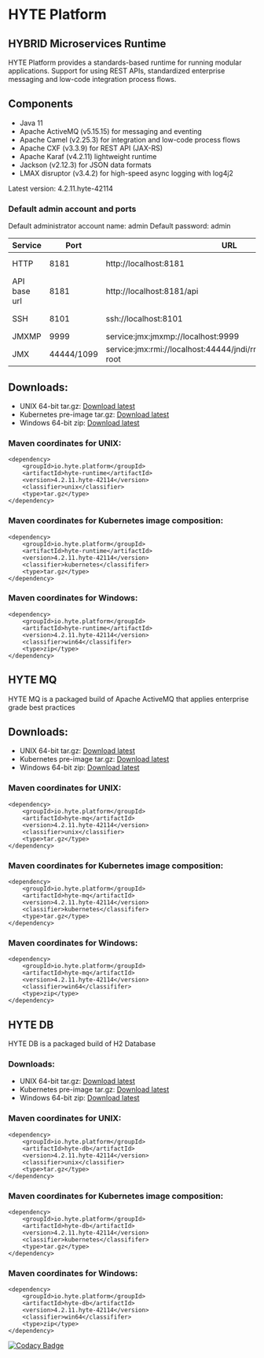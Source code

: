 # HYTE Platform #

## HYBRID Microservices Runtime ##

HYTE Platform provides a standards-based runtime for running modular applications. Support for using REST APIs, standardized enterprise messaging and low-code integration process flows.

## Components ##

 * Java 11
 * Apache ActiveMQ (v5.15.15) for messaging and eventing
 * Apache Camel (v2.25.3) for integration and low-code process flows
 * Apache CXF (v3.3.9) for REST API (JAX-RS) 
 * Apache Karaf (v4.2.11) lightweight runtime
 * Jackson (v2.12.3) for JSON data formats
 * LMAX disruptor (v3.4.2) for high-speed async logging with log4j2

Latest version: 4.2.11.hyte-42114

### Default admin account and ports ###

Default administrator account name: admin
Default password: admin

| **Service** | **Port** | **URL** | **Example usage** |
|---------|------|-----|---------|
| HTTP    | 8181 | http://localhost:8181 | wget http://localhost:8181 |
| API base url | 8181 | http://localhost:8181/api | wget http://localhost:8181/api |
| SSH     | 8101 | ssh://localhost:8101 | ssh -p 8101 admin@localhost |
| JMXMP   | 9999 | service:jmx:jmxmp://localhost:9999 | |
| JMX     | 44444/1099 | service:jmx:rmi://localhost:44444/jndi/rmi://localhost:1099/karaf-root | |

## Downloads:
 * UNIX 64-bit tar.gz: [Download latest](https://repo1.maven.org/maven2/io/hyte/platform/hyte-runtime/4.2.11.hyte-42114/hyte-runtime-4.2.11.hyte-42114-unix.tar.gz)
 * Kubernetes pre-image tar.gz: [Download latest](https://repo1.maven.org/maven2/io/hyte/platform/hyte-runtime/4.2.11.hyte-42114/hyte-runtime-4.2.11.hyte-42114-kubernetes.tar.gz)
 * Windows 64-bit zip: [Download latest](https://repo1.maven.org/maven2/io/hyte/platform/hyte-runtime/4.2.11.hyte-42114/hyte-runtime-4.2.11.hyte-42114-win64.zip)

### Maven coordinates for UNIX: ###
```
<dependency>
    <groupId>io.hyte.platform</groupId>
    <artifactId>hyte-runtime</artifactId>
    <version>4.2.11.hyte-42114</version>
    <classifier>unix</classifier>
    <type>tar.gz</type>
</dependency>
```

### Maven coordinates for Kubernetes image composition: ###
```
<dependency>
    <groupId>io.hyte.platform</groupId>
    <artifactId>hyte-runtime</artifactId>
    <version>4.2.11.hyte-42114</version>
    <classifier>kubernetes</classififer>
    <type>tar.gz</type>
</dependency>
```

### Maven coordinates for Windows: ###
```
<dependency>
    <groupId>io.hyte.platform</groupId>
    <artifactId>hyte-runtime</artifactId>
    <version>4.2.11.hyte-42114</version>
    <classifier>win64</classififer>
    <type>zip</type>
</dependency>
```

## HYTE MQ ##

HYTE MQ is a packaged build of Apache ActiveMQ that applies enterprise grade best practices

## Downloads:
 * UNIX 64-bit tar.gz: [Download latest](https://repo1.maven.org/maven2/io/hyte/platform/hyte-mq/4.2.11.hyte-42114/hyte-mq-4.2.11.hyte-42114-unix.tar.gz)
 * Kubernetes pre-image tar.gz: [Download latest](https://repo1.maven.org/maven2/io/hyte/platform/hyte-mq/4.2.11.hyte-42114/hyte-mq-4.2.11.hyte-42114-kubernetes.tar.gz)
 * Windows 64-bit zip: [Download latest](https://repo1.maven.org/maven2/io/hyte/platform/hyte-mq/4.2.11.hyte-42114/hyte-mq-4.2.11.hyte-42114-win64.zip)

### Maven coordinates for UNIX: ###
```
<dependency>
    <groupId>io.hyte.platform</groupId>
    <artifactId>hyte-mq</artifactId>
    <version>4.2.11.hyte-42114</version>
    <classifier>unix</classifier>
    <type>tar.gz</type>
</dependency>
```

### Maven coordinates for Kubernetes image composition: ###
```
<dependency>
    <groupId>io.hyte.platform</groupId>
    <artifactId>hyte-mq</artifactId>
    <version>4.2.11.hyte-42114</version>
    <classifier>kubernetes</classififer>
    <type>tar.gz</type>
</dependency>
```

### Maven coordinates for Windows: ###
```
<dependency>
    <groupId>io.hyte.platform</groupId>
    <artifactId>hyte-mq</artifactId>
    <version>4.2.11.hyte-42114</version>
    <classifier>win64</classififer>
    <type>zip</type>
</dependency>
```

## HYTE DB ##

HYTE DB is a packaged build of H2 Database

### Downloads:
 * UNIX 64-bit tar.gz: [Download latest](https://repo1.maven.org/maven2/io/hyte/platform/hyte-db/4.2.11.hyte-42114/hyte-db-4.2.11.hyte-42114-unix.tar.gz)
 * Kubernetes pre-image tar.gz: [Download latest](https://repo1.maven.org/maven2/io/hyte/platform/hyte-db/4.2.11.hyte-42114/hyte-db-4.2.11.hyte-42114-kubernetes.tar.gz)
 * Windows 64-bit zip: [Download latest](https://repo1.maven.org/maven2/io/hyte/platform/hyte-db/4.2.11.hyte-42114/hyte-db-4.2.11.hyte-42114-win64.zip)

### Maven coordinates for UNIX: ###
```
<dependency>
    <groupId>io.hyte.platform</groupId>
    <artifactId>hyte-db</artifactId>
    <version>4.2.11.hyte-42114</version>
    <classifier>unix</classifier>
    <type>tar.gz</type>
</dependency>
```

### Maven coordinates for Kubernetes image composition: ###
```
<dependency>
    <groupId>io.hyte.platform</groupId>
    <artifactId>hyte-db</artifactId>
    <version>4.2.11.hyte-42114</version>
    <classifier>kubernetes</classififer>
    <type>tar.gz</type>
</dependency>
```

### Maven coordinates for Windows: ###
```
<dependency>
    <groupId>io.hyte.platform</groupId>
    <artifactId>hyte-db</artifactId>
    <version>4.2.11.hyte-42114</version>
    <classifier>win64</classififer>
    <type>zip</type>
</dependency>
```

[![Codacy Badge](https://api.codacy.com/project/badge/Grade/32c2b2ab5c3e4646bda106ee65e9a6d1)](https://www.codacy.com/app/mattrpav_2/runtime?utm_source=github.com&amp;utm_medium=referral&amp;utm_content=hyteio/runtime&amp;utm_campaign=Badge_Grade)
